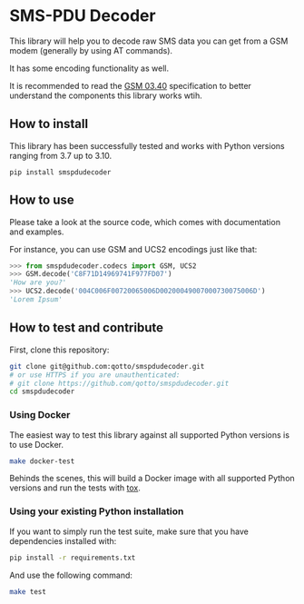 # SMS-PDU Decoder

This library will help you to decode raw SMS data you can get from a GSM modem (generally by using AT commands).

It has some encoding functionality as well.

It is recommended to read the [GSM 03.40](https://en.wikipedia.org/wiki/GSM_03.40) specification to better understand the components this library works wtih.

## How to install

This library has been successfully tested and works with Python versions ranging from 3.7 up to 3.10.

```
pip install smspdudecoder
```

## How to use

Please take a look at the source code, which comes with documentation and examples.

For instance, you can use GSM and UCS2 encodings just like that:

```python
>>> from smspdudecoder.codecs import GSM, UCS2
>>> GSM.decode('C8F71D14969741F977FD07')
'How are you?'
>>> UCS2.decode('004C006F00720065006D00200049007000730075006D')
'Lorem Ipsum'
```

## How to test and contribute

First, clone this repository:

```sh
git clone git@github.com:qotto/smspdudecoder.git
# or use HTTPS if you are unauthenticated:
# git clone https://github.com/qotto/smspdudecoder.git
cd smspdudecoder
```

### Using Docker

The easiest way to test this library against all supported Python versions is to use Docker.

```sh
make docker-test
```

Behinds the scenes, this will build a Docker image with all supported Python versions and run the tests with [tox](https://tox.wiki/).

### Using your existing Python installation

If you want to simply run the test suite, make sure that you have dependencies installed with:

```sh
pip install -r requirements.txt
```

And use the following command:

```sh
make test
```
